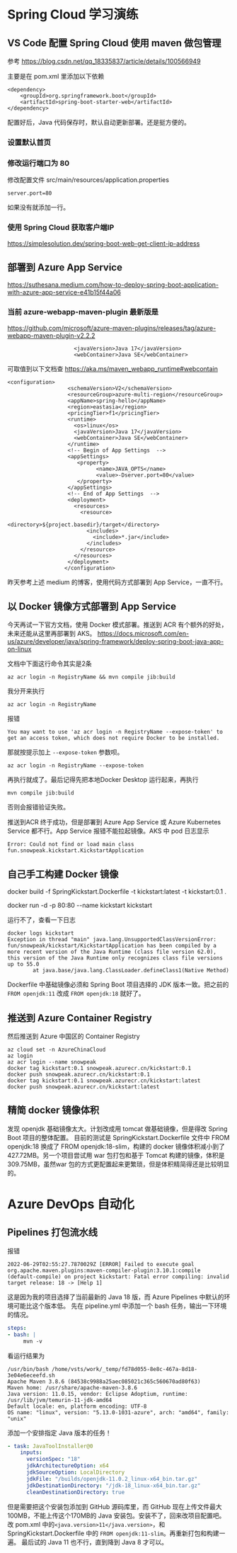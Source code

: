 # Spring Cloud 学习演练

## VS Code 配置 Spring Cloud 使用 maven 做包管理
参考
https://blog.csdn.net/qq_18335837/article/details/100566949

主要是在 pom.xml 里添加以下依赖
```
<dependency>
	<groupId>org.springframework.boot</groupId>
	<artifactId>spring-boot-starter-web</artifactId>
</dependency>
```

配置好后，Java 代码保存时，默认自动更新部署。还是挺方便的。

### 设置默认首页

### 修改运行端口为 80

修改配置文件 src/main/resources/application.properties
```
server.port=80
```
如果没有就添加一行。

### 使用 Spring Cloud 获取客户端IP
https://simplesolution.dev/spring-boot-web-get-client-ip-address

## 部署到 Azure App Service
https://suthesana.medium.com/how-to-deploy-spring-boot-application-with-azure-app-service-e41b15f44a06

### 当前 azure-webapp-maven-plugin 最新版是
https://github.com/microsoft/azure-maven-plugins/releases/tag/azure-webapp-maven-plugin-v2.2.2
```
					 <javaVersion>Java 17</javaVersion>
					 <webContainer>Java SE</webContainer>
```
可取值到以下文档查
https://aka.ms/maven_webapp_runtime#webcontain

```
<configuration>
				   <schemaVersion>V2</schemaVersion>
				   <resourceGroup>azure-multi-region</resourceGroup>
				   <appName>spring-hello</appName>
				   <region>eastasia</region>
				   <pricingTier>f1</pricingTier>
				   <runtime>
					 <os>linux</os>
					 <javaVersion>Java 17</javaVersion>
					 <webContainer>Java SE</webContainer>
				   </runtime>
				   <!-- Begin of App Settings  -->
				   <appSettings>
					  <property>
							<name>JAVA_OPTS</name>
							<value>-Dserver.port=80</value>
					  </property>
				   </appSettings>
				   <!-- End of App Settings  -->
				   <deployment>
					 <resources>
					   <resource>
						 <directory>${project.basedir}/target</directory>
						 <includes>
						   <include>*.jar</include>
						 </includes>
					   </resource>
					 </resources>
				   </deployment>
				  </configuration>
```

昨天参考上述 medium 的博客，使用代码方式部署到 App Service，一直不行。

## 以 Docker 镜像方式部署到 App Service
今天再试一下官方文档，使用 Docker 模式部署。推送到 ACR 有个额外的好处，未来还能从这里再部署到 AKS。
https://docs.microsoft.com/en-us/azure/developer/java/spring-framework/deploy-spring-boot-java-app-on-linux

文档中下面这行命令其实是2条
```
az acr login -n RegistryName && mvn compile jib:build
```
我分开来执行
```
az acr login -n RegistryName
```
报错
```
You may want to use 'az acr login -n RegistryName --expose-token' to get an access token, which does not require Docker to be installed.
```
那就按提示加上  `--expose-token` 参数呗。
```
az acr login -n RegistryName --expose-token
```

再执行就成了。最后记得先把本地Docker Desktop 运行起来，再执行

```
mvn compile jib:build
```
否则会报错验证失败。

推送到ACR 终于成功，但是部署到 Azure App Service 或 Azure Kubernetes Service 都不行。App Service 报错不能拉起镜像。AKS 中 pod 日志显示
```
Error: Could not find or load main class fun.snowpeak.kickstart.KickstartApplication

```

## 自己手工构建 Docker 镜像
docker build -f SpringKickstart.Dockerfile -t kickstart:latest -t kickstart:0.1 .

docker run -d -p 80:80 --name kickstart kickstart

运行不了，查看一下日志
```
docker logs kickstart
Exception in thread "main" java.lang.UnsupportedClassVersionError: fun/snowpeak/kickstart/KickstartApplication has been compiled by a more recent version of the Java Runtime (class file version 62.0), this version of the Java Runtime only recognizes class file versions up to 55.0
        at java.base/java.lang.ClassLoader.defineClass1(Native Method)

```
Dockerfile 中基础镜像必须和 Spring Boot 项目选择的 JDK 版本一致。把之前的  `FROM openjdk:11`  改成  `FROM openjdk:18`  就好了。

## 推送到 Azure Container Registry

然后推送到 Azure 中国区的 Container Registry
```
az cloud set -n AzureChinaCloud
az login
az acr login --name snowpeak
docker tag kickstart:0.1 snowpeak.azurecr.cn/kickstart:0.1
docker push snowpeak.azurecr.cn/kickstart:0.1
docker tag kickstart:0.1 snowpeak.azurecr.cn/kickstart:latest
docker push snowpeak.azurecr.cn/kickstart:latest
```

## 精简 docker 镜像体积
发现 openjdk 基础镜像太大。计划改成用 tomcat 做基础镜像，但是得改 Spring Boot 项目的整体配置。
目前的测试是 SpringKickstart.Dockerfile 文件中 FROM openjdk:18 换成了 FROM openjdk:18-slim，构建的 docker 镜像体积减小到了 427.72MB。另一个项目尝试用 war 包打包和基于 Tomcat 构建的镜像，体积是 309.75MB，虽然war 包的方式更配置起来更繁琐，但是体积精简得还是比较明显的。

# Azure DevOps 自动化
## Pipelines 打包流水线
报错
```
2022-06-29T02:55:27.7870029Z [ERROR] Failed to execute goal org.apache.maven.plugins:maven-compiler-plugin:3.10.1:compile (default-compile) on project kickstart: Fatal error compiling: invalid target release: 18 -> [Help 1]

```
这是因为我的项目选择了当前最新的 Java 18 版，而 Azure Pipelines 中默认的环境可能比这个版本低。
先在 pipeline.yml 中添加一个 bash 任务，输出一下环境的情况。
```yaml
steps:
- bash: |
     mvn -v
```
看运行结果为
```
/usr/bin/bash /home/vsts/work/_temp/fd78d055-8e8c-467a-8d18-3e04e6eceefd.sh
Apache Maven 3.8.6 (84538c9988a25aec085021c365c560670ad80f63)
Maven home: /usr/share/apache-maven-3.8.6
Java version: 11.0.15, vendor: Eclipse Adoptium, runtime: /usr/lib/jvm/temurin-11-jdk-amd64
Default locale: en, platform encoding: UTF-8
OS name: "linux", version: "5.13.0-1031-azure", arch: "amd64", family: "unix"
```

添加一个安排指定 Java 版本的任务！

```yaml
- task: JavaToolInstaller@0
    inputs:
      versionSpec: "18"
      jdkArchitectureOption: x64
      jdkSourceOption: LocalDirectory
      jdkFile: "/builds/openjdk-11.0.2_linux-x64_bin.tar.gz"
      jdkDestinationDirectory: "/jdk-18_linux-x64_bin.tar.gz"
      cleanDestinationDirectory: true
```
但是需要把这个安装包添加到 GitHub 源码库里，而 GitHub 现在上传文件最大100MB，不能上传这个170MB的 Java 安装包。安装不了，回来改项目配置吧。改 pom.xml 中的`<java.version>11</java.version>`，和 SpringKickstart.Dockerfile 中的 `FROM openjdk:11-slim`。再重新打包和构建一遍。
最后试的 Java 11 也不行，直到降到 Java 8 才可以。
